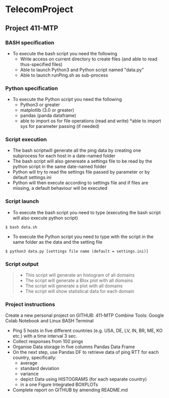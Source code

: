 # TelecomProject
## Project 411-MTP
### BASH specification
* To execute the bash script you need the following
    * Write access on current directory to create files (and able to read thus-specified files)
    * Able to launch Python3 and Python script named "data.py"
    * Able to launch runPing.sh as sub-process

### Python specification 
* To execute the Python script you need the following
    * Python3 or greater
    * matplotlib (3.0 or greater)
    * pandas (panda dataframe)
    * able to import os for file operations (read and write)
    *able to import sys for parameter passing (if needed)

### Script execution
* The bash scriptwill generate all the ping data by creating one subprocess for each host in a date-named folder
* The bash script will also genereate a settings file to be read by the python script in the same date-named folder
* Python will try to read the settings file passed by parameter or by default settings.ini
* Python will then execute according to settings file and if files are missing, a default behaviour will be executed

### Script launch
* To execute the bash script you need to type (executing the bash script will also execute python script)
```
$ bash data.sh
```
* To execute the Python script you need to type with the script in the same folder as the data and the setting file
```
$ python3 data.py [settings file name (default = settings.ini)]
```
### Script output
> * This script will generate an histogram of all domains
> * The script will generate a Blox plot with all domains
> * The script will generate a plot with all domains
> * The script will show statistical data for each domain

### Project instructions
Create a new personal project on GITHUB: 411-MTP
Combine Tools: Google Colab Notebook and Linux BASH Terminal

* Ping 5 hosts in five different countries (e.g. USA, DE, LV, IN, BR, ME, KO etc.) with a time interval 3 sec.
* Collect responses from 100 pings 
* Organise Data storage in five columns Pandas Data Frame
* On the next step, use Pandas DF to retrieve data of ping RTT for each country, specifically:
    * average
    * standard deviation
    * variance
    * depict  Data using HISTOGRAMS (for each separate country)
    * in a one Figure Integrated BOXPLOTs 
* Complete report on GITHUB by amending README.md
